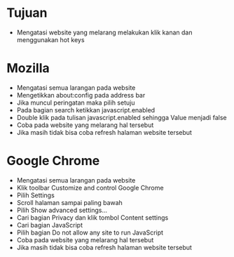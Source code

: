 # Tujuan

- Mengatasi website yang melarang melakukan klik kanan dan menggunakan hot keys

# Mozilla

- Mengatasi semua larangan pada website
- Mengetikkan about:config pada address bar
- Jika muncul peringatan maka pilih setuju
- Pada bagian search ketikkan javascript.enabled
- Double klik pada tulisan javascript.enabled sehingga Value menjadi false
- Coba pada website yang melarang hal tersebut
- Jika masih tidak bisa coba refresh halaman website tersebut

# Google Chrome

- Mengatasi semua larangan pada website
- Klik toolbar Customize and control Google Chrome
- Pilih Settings
- Scroll halaman sampai paling bawah
- Pilih Show advanced settings...
- Cari bagian Privacy dan klik tombol Content settings
- Cari bagian JavaScript
- Pilih bagian Do not allow any site to run JavaScript
- Coba pada website yang melarang hal tersebut
- Jika masih tidak bisa coba refresh halaman website tersebut
